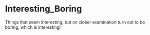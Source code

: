 # Interesting_Boring
Things that seem interesting, but on closer examination turn out to be boring, which is interesting!

